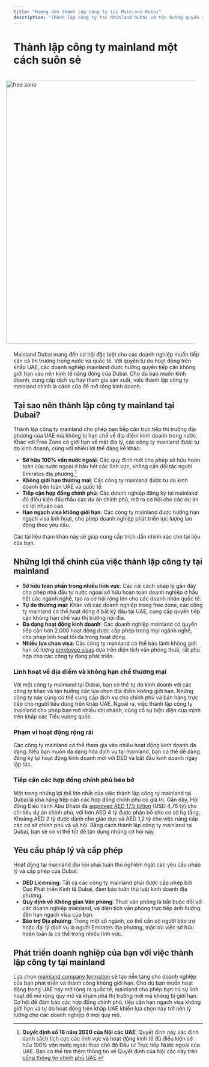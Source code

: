 ```yaml
---
title: "Hướng dẫn thành lập công ty tại Mainland Dubai"
description: "Thành lập công ty tại Mainland Dubai và tận hưởng quyền sở hữu 100%, tự do kinh doanh trên toàn UAE, tiếp cận hợp đồng chính phủ và hạn ngạch visa linh hoạt."
---
```


# Thành lập công ty mainland một cách suôn sẻ

<img src="/img/iStock-635478390.avif" alt="free zone" width="700" align="right" style="padding: 20px" >

Mainland Dubai mang đến cơ hội đặc biệt cho các doanh nghiệp muốn tiếp cận cả thị trường trong nước và quốc tế. Với quyền tự do hoạt động trên khắp UAE, các doanh nghiệp mainland được hưởng quyền tiếp cận không giới hạn vào nền kinh tế năng động của Dubai. Cho dù bạn muốn kinh doanh, cung cấp dịch vụ hay tham gia sản xuất, việc thành lập công ty mainland chính là cánh cửa để mở rộng kinh doanh.

## Tại sao nên thành lập công ty mainland tại Dubai?

Thành lập công ty mainland cho phép bạn tiếp cận trực tiếp thị trường địa phương của UAE mà không bị hạn chế về địa điểm kinh doanh trong nước. Khác với Free Zone có giới hạn về mặt địa lý, các công ty mainland được tự do kinh doanh, cùng với nhiều lợi thế đáng kể khác:

- **Sở hữu 100% vốn nước ngoài**: Các quy định mới cho phép sở hữu hoàn toàn của nước ngoài ở hầu hết các lĩnh vực, không cần đối tác người Emirates địa phương.[^1]
- **Không giới hạn thương mại**: Các công ty mainland được tự do kinh doanh trên toàn UAE và quốc tế.
- **Tiếp cận hợp đồng chính phủ**: Các doanh nghiệp đăng ký tại mainland đủ điều kiện đấu thầu các dự án chính phủ, mở ra cơ hội cho các dự án có lợi nhuận cao.
- **Hạn ngạch visa không giới hạn**: Các công ty mainland được hưởng hạn ngạch visa linh hoạt, cho phép doanh nghiệp phát triển lực lượng lao động theo yêu cầu.

[^1]: **Quyết định số 16 năm 2020 của Nội các UAE**: Quyết định này xác định danh sách tích cực các lĩnh vực và hoạt động kinh tế đủ điều kiện sở hữu 100% vốn nước ngoài theo chế độ Đầu tư Trực tiếp Nước ngoài của UAE. Bạn có thể tìm thêm thông tin về Quyết định của Nội các này trên [cổng thông tin chính phủ UAE](https://u.ae/en/information-and-services/business/doing-business-on-the-mainland/full-foreign-ownership-of-commercial-companies).

Các tài liệu tham khảo này sẽ giúp cung cấp trích dẫn chính xác cho tài liệu của bạn.

## Những lợi thế chính của việc thành lập công ty tại mainland

- **Sở hữu toàn phần trong nhiều lĩnh vực**: Các cải cách pháp lý gần đây cho phép nhà đầu tư nước ngoài sở hữu hoàn toàn doanh nghiệp ở hầu hết các ngành nghề, tạo ra cơ hội rộng lớn cho các doanh nhân quốc tế.
- **Tự do thương mại**: Khác với các doanh nghiệp trong free zone, các công ty mainland có thể hoạt động ở bất kỳ đâu tại UAE, cung cấp quyền tiếp cận không hạn chế vào thị trường nội địa.
- **Đa dạng hoạt động kinh doanh**: Các doanh nghiệp mainland có quyền tiếp cận hơn 2.000 hoạt động được cấp phép trong mọi ngành nghề, cho phép linh hoạt tối đa trong hoạt động.
- **Nhiều lựa chọn visa**: Các công ty mainland có thể bảo lãnh không giới hạn số lượng [employee visas](./employment-visas) dựa trên diện tích văn phòng thuê, rất phù hợp cho các công ty đang phát triển.

### Linh hoạt về địa điểm và không hạn chế thương mại

Với một công ty mainland tại Dubai, bạn có thể tự do kinh doanh với các công ty khác và tận hưởng các lựa chọn địa điểm không giới hạn. Những công ty này cũng có thể cung cấp dịch vụ cho chính phủ và bán hàng trực tiếp cho người tiêu dùng trên khắp UAE. Ngoài ra, việc thành lập công ty mainland cho phép bạn mở nhiều chi nhánh, củng cố sự hiện diện của mình trên khắp các Tiểu vương quốc.

### Phạm vi hoạt động rộng rãi

Các công ty mainland có thể tham gia vào nhiều hoạt động kinh doanh đa dạng. Nếu bạn muốn đa dạng hóa dịch vụ tại mainland, bạn có thể dễ dàng đăng ký lại hoạt động kinh doanh mới với DED và bắt đầu kinh doanh ngay lập tức.

### Tiếp cận các hợp đồng chính phủ béo bở

Một trong những lợi thế lớn nhất của việc thành lập công ty mainland tại Dubai là khả năng tiếp cận các hợp đồng chính phủ có giá trị. Gần đây, Hội đồng Điều hành Abu Dhabi đã [approved AED 17.5 billion](https://gulfnews.com/going-out/society/executive-council-approves-projects-worth-dh175b-1.1643027) (USD 4,76 tỷ) cho chi tiêu dự án chính phủ, với hơn AED 4 tỷ được phân bổ cho cơ sở hạ tầng. Khoảng AED 2 tỷ được dành cho giáo dục và AED 1,2 tỷ cho việc nâng cấp các cơ sở chính phủ và xã hội. Bằng cách thành lập công ty mainland tại Dubai, bạn sẽ có vị thế tốt để tận dụng những cơ hội này.

## Yêu cầu pháp lý và cấp phép

Hoạt động tại mainland đòi hỏi phải tuân thủ nghiêm ngặt các yêu cầu pháp lý và cấp phép của Dubai:

- **DED Licensing**: Tất cả các công ty mainland phải được cấp phép bởi Cục Phát triển Kinh tế Dubai, đảm bảo tuân thủ luật kinh doanh địa phương.
- **Quy định về Không gian Văn phòng**: Thuê văn phòng là bắt buộc đối với các doanh nghiệp mainland, và diện tích văn phòng trực tiếp ảnh hưởng đến hạn ngạch visa của bạn.
- **Bảo trợ Địa phương**: Trong một số ngành, có thể cần có người bảo trợ hoặc đại lý dịch vụ là người Emirates địa phương, mặc dù việc sở hữu hoàn toàn là có thể trong nhiều lĩnh vực.

## Phát triển doanh nghiệp của bạn với việc thành lập công ty tại mainland

Lựa chọn [mainland company formation](./insights/incorporation-steps#uae-mainland-setup) sẽ tạo nền tảng cho doanh nghiệp của bạn phát triển và thành công không giới hạn. Cho dù bạn muốn hoạt động trong UAE hay mở rộng ra quốc tế, mainland cho phép bạn có sự linh hoạt để mở rộng quy mô và khám phá thị trường mới mà không bị giới hạn. Cơ hội để đảm bảo các hợp đồng chính phủ, tiếp cận hạn ngạch visa không giới hạn và tự do hoạt động trên khắp UAE khiến lựa chọn này trở nên lý tưởng cho các doanh nghiệp ở mọi quy mô.